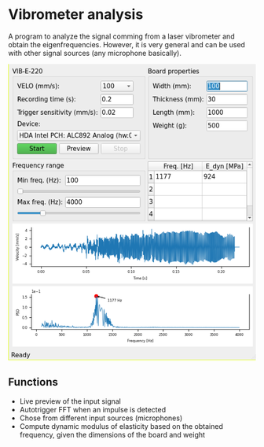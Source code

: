 # Vibrometer analysis

A program to analyze the signal comming from a laser vibrometer and obtain the eigenfrequencies.
However, it is very general and can be used with other signal sources (any microphone basically).

![screenshot](images/screenshot.png)

## Functions

* Live preview of the input signal
* Autotrigger FFT when an impulse is detected
* Chose from different input sources (microphones)
* Compute dynamic modulus of elasticity based on the obtained frequency, given the dimensions of the board and weight
